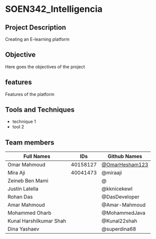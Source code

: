 # SOEN342_Intelligencia

## Project Description
Creating an E-learning platform

## Objective
Here goes the objectives of the project

## features
Features of the platform

## Tools and Techniques
- technique 1
- tool 2

## Team members
| Full Names    | IDs           |  Github Names |
| ------------- | ------------- | ------------- | 
| Omar Mahmoud  |   40158127    |[@OmarHesham123](https://github.com/OmarHesham123)|
| Mira Aji  |    40041473   | @miraaji |
| Zeineb Ben Mami |       | @ |
| Justin Latella  |       | @kknicekewl |
| Rohan Das  |       | @DasDeveloper |
| Amar Mahmoud  |       | @Amar-Mahmoud |
| Mohammed Oharb  |       | @MohammedJava |
| Kunal Harshilkumar Shah  |       | @Kunal22shah |
| Dina Yashaev  |       | @superdina68 |

